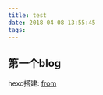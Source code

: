 ```yaml
---
title: test
date: 2018-04-08 13:55:45
tags:
---
```


## 第一个blog
hexo搭建: [from](https://zhuanlan.zhihu.com/p/26625249)